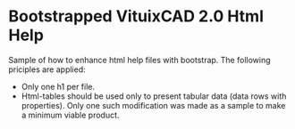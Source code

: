 # Bootstrapped VituixCAD 2.0 Html Help

Sample of how to enhance html help files with bootstrap. The following priciples are applied:

- Only one h1 per file.
- Html-tables should be used only to present tabular data (data rows with properties). Only one such modification was made as a sample to make a minimum viable product.
